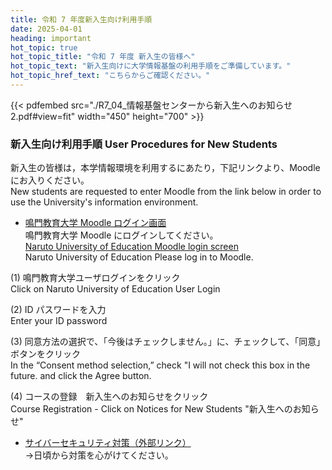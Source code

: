 ```yaml
---
title: 令和 7 年度新入生向け利用手順 
date: 2025-04-01
heading: important
hot_topic: true
hot_topic_title: "令和 7 年度 新入生の皆様へ" 
hot_topic_text: "新入生向けに大学情報基盤の利用手順をご準備しています。"
hot_topic_href_text: "こちらからご確認ください。"
---
```


{{< pdfembed src="./R7_04_情報基盤センターから新入生へのお知らせ 2.pdf#view=fit" width="450" height="700" >}}

### 新入生向け利用手順 User Procedures for New Students
新入生の皆様は，本学情報環境を利用するにあたり，下記リンクより、Moodleにお入りください。  
New students are requested to enter Moodle from the link below in order to use the University's information environment.

- [鳴門教育大学 Moodle ログイン画面](https://lms.naruto-u.ac.jp/course/view.php?id=1231)   
鳴門教育大学 Moodle にログインしてください。  
[Naruto University of Education Moodle login screen](https://lms.naruto-u.ac.jp/course/view.php?id=1231)  
Naruto University of Education Please log in to Moodle.  


(1) 鳴門教育大学ユーザログインをクリック  
    Click on Naruto University of Education User Login

(2) ID パスワードを入力  
  Enter your ID password

(3) 同意方法の選択で、「今後はチェックしません。」に、チェックして、「同意」ボタンをクリック  
In the “Consent method selection,” check "I will not check this box in the future. and click the Agree button.

(4) コースの登録　新入生へのお知らせをクリック  
Course Registration - Click on Notices for New Students "新入生へのお知らせ"



- [サイバーセキュリティ対策（外部リンク）](https://security-portal.nisc.go.jp/cybersecuritymonth/2024/)  
→日頃から対策を心がけてください。
